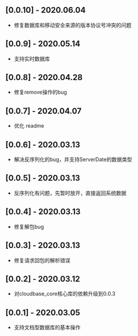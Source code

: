 ## [0.0.10] - 2020.06.04

* 修复数据库和移动安全来源的版本协议号冲突的问题

## [0.0.9] - 2020.05.14

* 支持实时数据库

## [0.0.8] - 2020.04.28

* 修复remove操作的bug

## [0.0.7] - 2020.04.07

* 优化 readme

## [0.0.6] - 2020.03.13

* 解决反序列化的bug，并支持ServerDate的数据类型

## [0.0.5] - 2020.03.13

* 反序列化有问题，先暂时放开，直接返回系统数据

## [0.0.4] - 2020.03.13

* 修复解包bug

## [0.0.3] - 2020.03.13

* 修复请求回包的解析错误

## [0.0.2] - 2020.03.12

* 对cloudbase_core核心库的依赖升级到0.0.3

## [0.0.1] - 2020.03.05

* 支持文档型数据库的基本操作













